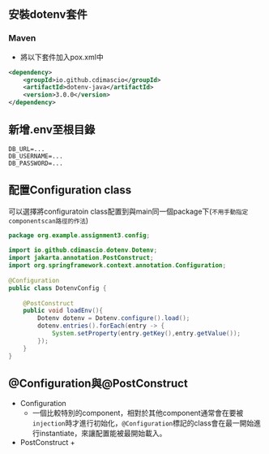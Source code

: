 
## 安裝dotenv套件

### Maven

+ 將以下套件加入pox.xml中
```xml
<dependency>  
    <groupId>io.github.cdimascio</groupId>  
    <artifactId>dotenv-java</artifactId>  
    <version>3.0.0</version>  
</dependency>
```

## 新增.env至根目錄

```.env
DB_URL=...
DB_USERNAME=...
DB_PASSWORD=...
```

## 配置Configuration class

可以選擇將configuratoin class配置到與main同一個package下(`不用手動指定componentscan路徑的作法`)

```java
package org.example.assignment3.config;  
  
import io.github.cdimascio.dotenv.Dotenv;  
import jakarta.annotation.PostConstruct;  
import org.springframework.context.annotation.Configuration;  
  
@Configuration  
public class DotenvConfig {  
  
    @PostConstruct  
    public void loadEnv(){  
        Dotenv dotenv = Dotenv.configure().load();  
        dotenv.entries().forEach(entry -> {  
            System.setProperty(entry.getKey(),entry.getValue());  
        });  
    }  
}
```

## @Configuration與@PostConstruct

+ Configuration
	+ 一個比較特別的component，相對於其他component通常會在要被`injection`時才進行初始化，`@Configuration`標記的class會在最一開始進行instantiate，來讓配置能被最開始載入。
+ PostConstruct
	+ 

